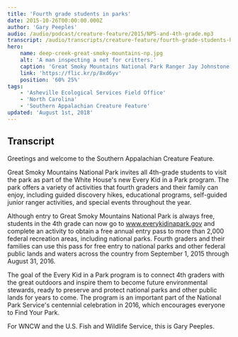 ```yaml
---
title: 'Fourth grade students in parks'
date: 2015-10-26T00:00:00.000Z
author: 'Gary Peeples'
audio: /audio/podcast/creature-feature/2015/NPS-and-4th-grade.mp3
transcript: /audio/transcripts/creature-feature/fourth-grade-students-hit-the-parks.pdf
hero:
    name: deep-creek-great-smoky-mountains-np.jpg
    alt: 'A man inspecting a net for critters.'
    caption: 'Great Smoky Mountains National Park Ranger Jay Johnstone preparing collection tools. <a href="https://flic.kr/p/8xd6yv">Photo</a> by Gary Peeples, USFWS.'
    link: 'https://flic.kr/p/8xd6yv'
    position: '60% 25%'
tags:
    - 'Asheville Ecological Services Field Office'
    - 'North Carolina'
    - 'Southern Appalachian Creature Feature'
updated: 'August 1st, 2018'
---
```


## Transcript

Greetings and welcome to the Southern Appalachian Creature Feature.

Great Smoky Mountains National Park invites all 4th-grade students to visit the park as part of the White House's new Every Kid in a Park program. The park offers a variety of activities that fourth graders and their family can enjoy, including guided discovery hikes, educational programs, self-guided junior ranger activities, and special events throughout the year.

Although entry to Great Smoky Mountains National Park is always free, students in the 4th grade can now go to www.everykidinapark.gov and complete an activity to obtain a free annual entry pass to more than 2,000 federal recreation areas, including national parks. Fourth graders and their families can use this pass for free entry to national parks and other federal public lands and waters across the country from September 1, 2015 through August 31, 2016.

The goal of the Every Kid in a Park program is to connect 4th graders with the great outdoors and inspire them to become future environmental stewards, ready to preserve and protect national parks and other public lands for years to come. The program is an important part of the National Park Service's centennial celebration in 2016, which encourages everyone to Find Your Park.

For WNCW and the U.S. Fish and Wildlife Service, this is Gary Peeples.
